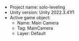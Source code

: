 <!-- UNITY CODE ASSIST INSTRUCTIONS START -->
- Project name: solo-leveling
- Unity version: Unity 2022.3.41f1
- Active game object:
  - Name: Main Camera
  - Tag: MainCamera
  - Layer: Default
<!-- UNITY CODE ASSIST INSTRUCTIONS END -->